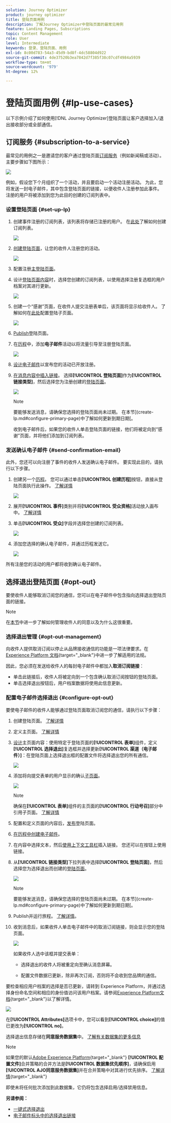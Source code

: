 ```yaml
---
solution: Journey Optimizer
product: journey optimizer
title: 登陆页面用例
description: 了解Journey Optimizer中登陆页面的最常见用例
feature: Landing Pages, Subscriptions
topic: Content Management
role: User
level: Intermediate
keywords: 登录、登陆页面、用例
exl-id: 8c00d783-54a3-45d9-bd8f-4dc58804d922
source-git-commit: 4de37520b3ea7842d7f385f38c07cdf4984a5939
workflow-type: tm+mt
source-wordcount: '979'
ht-degree: 12%

---
```


# 登陆页面用例 {#lp-use-cases}

以下示例介绍了如何使用[!DNL Journey Optimizer]登陆页面让客户选择加入/退出接收部分或全部通信。

## 订阅服务 {#subscription-to-a-service}

最常见的用例之一是邀请您的客户通过登陆页面[订阅服务](subscription-list.md)（例如新闻稿或活动）。 主要步骤如下图所示：

![](assets/lp_subscription-uc.png)

例如，假设您下个月组织了一个活动，并且要启动一个活动注册活动<!--to keep your customers that are interested updated on that event-->。 为此，您将发送一封电子邮件，其中包含登陆页面的链接，以便收件人注册参加此事件。 注册的用户将被添加到您为此目的创建的订阅列表中。

### 设置登陆页面 {#set-up-lp}

1. 创建事件注册的订阅列表，该列表将存储已注册的用户。 在[此处](subscription-list.md#define-subscription-list)了解如何创建订阅列表。

   ![](assets/lp_subscription-uc-list.png)

1. [创建登陆页面](create-lp.md)，让您的收件人注册您的活动。

   ![](assets/lp_create-lp-details.png)

1. 配置注册[主登陆页面](create-lp.md#configure-primary-page)。

1. 设计[登陆页面内容](design-lp.md)时，选择您创建的订阅列表，以使用选择注册复选框的用户档案对其进行更新。

   ![](assets/lp_subscription-uc-lp-list.png)

1. 创建一个“感谢”页面，在收件人提交注册表单后，该页面将显示给收件人。 了解如何在[此处](create-lp.md#configure-subpages)配置登陆子页面。

   ![](assets/lp_subscription-uc-thanks.png)

1. [Publish](create-lp.md#publish)登陆页面。

1. 在[历程](../building-journeys/journey.md)中，添加&#x200B;**电子邮件**&#x200B;活动以将流量引导至注册登陆页面。

   ![](assets/lp_subscription-uc-journey.png)

1. [设计电子邮件](../email/get-started-email-design.md)以宣布您的活动已开放注册。

1. [在消息内容中插入链接](../email/message-tracking.md#insert-links)。 选择&#x200B;**[!UICONTROL 登陆页面]**&#x200B;作为&#x200B;**[!UICONTROL 链接类型]**，然后选择您为注册创建的[登陆页面](create-lp.md#configure-primary-page)。

   ![](assets/lp_subscription-uc-link.png)

   >[!NOTE]
   >
   >要能够发送消息，请确保您选择的登陆页面尚未过期。 在本节](create-lp.md#configure-primary-page)中了解如何更新到期日期[。

   收到电子邮件后，如果您的收件人单击登陆页面的链接，他们将被定向到“感谢”页面，并将他们添加到订阅列表。

### 发送确认电子邮件 {#send-confirmation-email}

此外，您还可以向注册了事件的收件人发送确认电子邮件。 要实现此目的，请执行以下步骤。

1. 创建另一个[历程](../building-journeys/journey.md)。 您可以通过单击&#x200B;**[!UICONTROL 创建历程]**&#x200B;按钮，直接从登陆页面执行此操作。 [了解详情](create-lp.md#configure-primary-page)

   ![](assets/lp_subscription-uc-create-journey.png)

1. 展开&#x200B;**[!UICONTROL 事件]**&#x200B;类别并将&#x200B;**[!UICONTROL 受众资格]**&#x200B;活动放入画布中。 [了解详情](../building-journeys/audience-qualification-events.md)

1. 单击&#x200B;**[!UICONTROL 受众]**&#x200B;字段并选择您创建的订阅列表。

   ![](assets/lp_subscription-uc-confirm-journey.png)

1. 添加您选择的确认电子邮件，并通过历程发送它。

   ![](assets/lp_subscription-uc-confirm-email.png)

所有注册您的活动的用户都将收到确认电子邮件。

<!--The event registration's subscription list tracks the profiles who registered and you can send them targeted event updates.-->

## 选择退出登陆页面 {#opt-out}

要使收件人能够取消订阅您的通信，您可以在电子邮件中包含指向选择退出登陆页面的链接。

>[!NOTE]
>
>在[本节](../privacy/opt-out.md)中进一步了解如何管理收件人的同意以及为什么这很重要。

### 选择退出管理 {#opt-out-management}

向收件人提供取消订阅以停止从品牌接收通信的功能是一项法律要求。在 [Experience Platform 文档](https://experienceleague.adobe.com/docs/experience-platform/privacy/regulations/overview.html?lang=zh-Hans#regulations){target="_blank"}中进一步了解适用的法规。

因此，您必须在发送给收件人的每封电子邮件中都加入&#x200B;**取消订阅链接**：

* 单击此链接后，收件人将被定向到一个包含确认取消订阅按钮的登陆页面。
* 单击选择退出按钮后，用户档案数据将使用此信息更新。

### 配置电子邮件选择退出 {#configure-opt-out}

要使电子邮件的收件人能够通过登陆页面取消订阅您的通信，请执行以下步骤：

1. 创建登陆页面。 [了解详情](create-lp.md)

1. 定义主页面。 [了解详情](create-lp.md#configure-primary-page)

1. [设计](design-lp.md)主页面内容：使用特定于登陆页面的&#x200B;**[!UICONTROL 表单]**&#x200B;组件，定义&#x200B;**[!UICONTROL 选择退出]**&#x200B;复选框并选择更新&#x200B;**[!UICONTROL 渠道（电子邮件）]**：在登陆页面上选择退出框的配置文件将选择退出您的所有通信。

   ![](assets/lp_opt-out-primary-lp.png)

   <!--You can also build your own landing page and host it on the third-party system of your choice.-->

1. 添加将向提交表单的用户显示的确认[子页面](create-lp.md#configure-subpages)。

   ![](assets/lp_opt-out-subpage.png)

   >[!NOTE]
   >
   >确保在&#x200B;**[!UICONTROL 表单]**&#x200B;组件的主页面的&#x200B;**[!UICONTROL 行动号召]**&#x200B;部分中引用子页面。 [了解详情](design-lp.md)

1. 配置和定义页面的内容后，[发布](create-lp.md#publish)登陆页面。

1. [在历程中创建电子邮件](../email/get-started-email-design.md)。

1. 在内容中选择文本，然后[使用上下文工具栏](../email/message-tracking.md#insert-links)插入链接。 您还可以在按钮上使用链接。

1. 从&#x200B;**[!UICONTROL 链接类型]**&#x200B;下拉列表中选择&#x200B;**[!UICONTROL 登陆页面]**，然后选择您为选择退出而创建的[登陆页面](create-lp.md#configure-primary-page)。

   ![](assets/lp_opt-out-landing-page.png)

   >[!NOTE]
   >
   >要能够发送消息，请确保您选择的登陆页面尚未过期。 在本节](create-lp.md#configure-primary-page)中了解如何更新到期日期[。

1. Publish并运行旅程。 [了解详情](../building-journeys/journey.md)。

1. 收到消息后，如果收件人单击电子邮件中的取消订阅链接，则会显示您的登陆页面。

   ![](assets/lp_opt-out-submit-form.png)

   如果收件人选中该框并提交表单：

   * 选择退出的收件人将被重定向至确认消息屏幕。

   * 配置文件数据已更新，除非再次订阅，否则将不会收到您品牌的通信。

要检查相应用户档案的选择是否已更新，请转到 Experience Platform，并通过选择身份命名空间和相应的身份值访问该用户档案。请参阅[Experience Platform文档](https://experienceleague.adobe.com/docs/experience-platform/profile/ui/user-guide.html?lang=zh-Hans#getting-started){target="_blank"}以了解详情。

![](assets/lp_opt-out-profile-choice.png)

在&#x200B;**[!UICONTROL Attributes]**&#x200B;选项卡中，您可以看到&#x200B;**[!UICONTROL choice]**&#x200B;的值已更改为&#x200B;**[!UICONTROL no]**。

选择退出信息存储在&#x200B;**同意服务数据集**&#x200B;中。 [了解有关数据集的更多信息](../data/get-started-datasets.md)

>[!NOTE]
>
>如果您的默认[Adobe Experience Platform](https://experienceleague.adobe.com/docs/experience-platform/profile/home.html?lang=zh-Hans){target="_blank"} **[!UICONTROL 配置文件]**&#x200B;合并策略的合并方法是&#x200B;**[!UICONTROL 数据集优先顺序]**，请确保启用&#x200B;**[!UICONTROL AJO同意服务数据集]**&#x200B;并在合并策略中对其进行优先排序。 [了解详情](https://experienceleague.adobe.com/docs/experience-platform/profile/merge-policies/ui-guide.html#dataset-precedence-profile){target="_blank"}
>
>即使未将任何批次添加到此数据集，它仍将包含选择启用/选择禁用信息。



**另请参阅：**

* [一键式选择退出](../email/email-opt-out.md#one-click-opt-out-link)
* [电子邮件标头中的选择退出链接](../email/email-opt-out.md#unsubscribe-header)

<!--

### Other ways to opt out

You can also enable your recipients to unsubscribe whithout using landing pages.

* **One-click opt-out**

    You can add a one-click opt-out link into your email content. This will enable your recipients to quickly unsubscribe from your communications, without being redirected to a landing page where they need to confirm opting out. [Learn more](../privacy/opt-out.md#one-click-opt-out-link)

* **Unsubscribe link in header**

    If the recipients' email client supports displaying an unsubscribe link in the email header, emails sent with [!DNL Journey Optimizer] automatically include this link. [Learn more](../privacy/opt-out.md#unsubscribe-header)

////////


## Leverage landing page submission event {#leverage-lp-event}

You can use information that was submitted on a landing page to send communications to your customers. For example, if a user subscribes to a given subscription list, you can leverage that information to send an email recommending other subscription lists to that user.

To do this, you need to create an event containing the landing page submission information and use it in a journey. Follow the steps below.

1. Go to **[!UICONTROL Administration]** > **[!UICONTROL Configurations]**, and in the **[!UICONTROL Events]** section, select **[!UICONTROL Manage]**.

    ![](assets/lp_subscription-uc-configurations.png)

1. The list of events displays. Select **[!UICONTROL Create Event]**.

    ![](assets/lp_subscription-uc-create-event.png)

1. The event configuration pane opens on the right side of the screen. Configure a rule-based unitary event. [Learn more](../event/about-creating.md)

1. Define the schema: select **[!UICONTROL AJO Email Tracking Experience Event Schema v.1]** (available by default in [!DNL Journey Optimizer]).

    ![](assets/lp_subscription-uc-event-schema.png)

1. In the **[!UICONTROL Fields]** section, select the following elements:

    * **[!UICONTROL _experience]** > **[!UICONTROL customerJourneyManagement]** > **[!UICONTROL messageInteraction]** > **[!UICONTROL Interaction Type]**
    
    * **[!UICONTROL _experience]** > **[!UICONTROL customerJourneyManagement]** > **[!UICONTROL messageInteraction]** > **[!UICONTROL Landing Page Details]** > **[!UICONTROL Landing Page ID]**

    ![](assets/lp_subscription-uc-event-fields.png)

1. Click inside the **[!UICONTROL Event ID condition]** field. Using the simple personalization editor, define the condition for the **[!UICONTROL Interaction Type]** and **[!UICONTROL Landing Page ID]** fields. This will be used by the system to identify the events that will trigger your journey.

    ![](assets/lp_subscription-uc-event-id-condition.png)

    >[!NOTE]
    >
    >To find the landing page ID, you can insert the landing page as a link into an email and select the source code from the contextual toolbar to display the landing page information.
    >
    >![](assets/lp_subscription-uc-lp-id.png)

1. Save your changes.

1. Create a [journey](../building-journeys/journey.md). You can do it directly from the landing page by clicking the **[!UICONTROL Create journey]** button. Learn more [here](create-lp.md#configure-primary-page)

    ![](assets/lp_subscription-uc-event-create-journey.png)

1. In the journey, unfold the **[!UICONTROL Events]** category and drop the event that you created into the canvas. Learn more [here](../building-journeys/audience-qualification-events.md)

    ![](assets/lp_subscription-uc-journey-event.png)

1. Unfold the **[!UICONTROL Actions]** category and drop an email action into the canvas.

    ![](assets/lp_subscription-uc-journey-email.png)

///How do you use the information from the event to send an email to the users? -->
